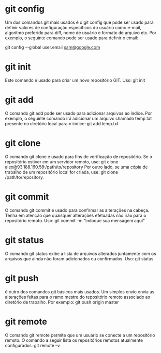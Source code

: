 # git config
Um dos comandos git mais usados ​​é o git config que pode ser usado para definir valores de configuração específicos do usuário como e-mail, algoritmo preferido para diff, nome de usuário e formato de arquivo etc. Por exemplo, o seguinte comando pode ser usado para definir o email:

git config --global user.email sam@google.com
# git init
Este comando é usado para criar um novo repositório GIT. Uso:
git init

# git add
O comando git add pode ser usado para adicionar arquivos ao índice. Por exemplo, o seguinte comando irá adicionar um arquivo chamado temp.txt presente no diretório local para o índice:
git add temp.txt

# git clone
O comando git clone é usado para fins de verificação de repositório. Se o repositório estiver em um servidor remoto, use:
git clone alex@93.188.160.58:/path/to/repository
Por outro lado, se uma cópia de trabalho de um repositório local for criada, use:
git clone /path/to/repository.

# git commit
O comando git commit é usado para confirmar as alterações na cabeça. Tenha em atenção que quaisquer alterações efetuadas não irão para o repositório remoto. Uso:
git commit –m “coloque sua mensagem aqui”

# git status
O comando git status exibe a lista de arquivos alterados juntamente com os arquivos que ainda não foram adicionados ou confirmados. Uso:
git status

# git push 
é outro dos comandos git básicos mais usados. Um simples envio envia as alterações feitas para o ramo mestre do repositório remoto associado ao diretório de trabalho. Por exemplo:
git push origin master

# git remote
O comando git remote permite que um usuário se conecte a um repositório remoto. O comando a seguir lista os repositórios remotos atualmente configurados:
git remote –v